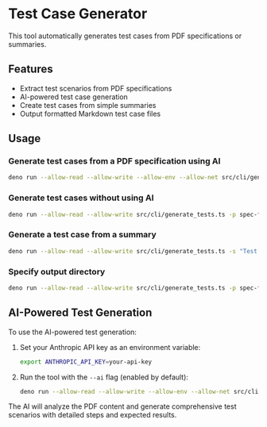 # Test Case Generator

This tool automatically generates test cases from PDF specifications or summaries.

## Features

- Extract test scenarios from PDF specifications
- AI-powered test case generation
- Create test cases from simple summaries
- Output formatted Markdown test case files

## Usage

### Generate test cases from a PDF specification using AI

```bash
deno run --allow-read --allow-write --allow-env --allow-net src/cli/generate_tests.ts -p spec-file.pdf
```

### Generate test cases without using AI

```bash
deno run --allow-read --allow-write src/cli/generate_tests.ts -p spec-file.pdf --no-ai
```

### Generate a test case from a summary

```bash
deno run --allow-read --allow-write src/cli/generate_tests.ts -s "Test mobile navigation"
```

### Specify output directory

```bash
deno run --allow-read --allow-write src/cli/generate_tests.ts -p spec-file.pdf -o custom/output/dir
```

## AI-Powered Test Generation

To use the AI-powered test generation:

1. Set your Anthropic API key as an environment variable:
   ```bash
   export ANTHROPIC_API_KEY=your-api-key
   ```

2. Run the tool with the `--ai` flag (enabled by default):
   ```bash
   deno run --allow-read --allow-write --allow-env --allow-net src/cli/generate_tests.ts -p spec-file.pdf
   ```

The AI will analyze the PDF content and generate comprehensive test scenarios with detailed steps and expected results.
